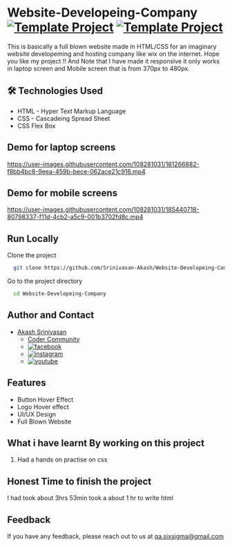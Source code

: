 # Website-Developeing-Company [![Template Project](https://img.shields.io/badge/Template-Project-red)](http://www.gnu.org/licenses/agpl-3.0) [![Template Project](https://img.shields.io/badge/Technologies%20-HTML%2FCSS-brightgreen)](http://www.gnu.org/licenses/agpl-3.0)

This is basically a full blown website made in HTML/CSS for an imaginary website developeming and hosting company like wix on the internet.
Hope you like my project !! And Note that I have made it responsive it only works in laptop screen and Mobile screen that is from 370px to 480px.


## 🛠 Technologies Used
  - HTML - Hyper Text Markup Language
  - CSS - Cascadeing Spread Sheet
  - CSS Flex Box

## Demo for laptop screens

https://user-images.githubusercontent.com/108281031/181266882-f8bb4bc8-9eea-459b-bece-062ace21c916.mp4


## Demo for mobile screens

https://user-images.githubusercontent.com/108281031/185440718-80798337-f11d-4cb2-a5c9-001b3702fd8c.mp4


## Run Locally

Clone the project

```bash
  git clone https://github.com/Srinivasan-Akash/Website-Developeing-Company.git
```

Go to the project directory

```bash
  cd Website-Developeing-Company
```
## Author and Contact
- [Akash Srinivasan](https://www.github.com/octokatherine)
    - [Coder Community](https://web.codercommunity.io/user/62d568cb998d86c8883a2766?tab=posts)
    - [![facebook](https://img.shields.io/badge/Facebook-0A66C2?style=for-the-badge&logo=facebook&logoColor=white)](https://www.facebook.com/profile.php?id=100083429257499)
    - [![instagram](https://img.shields.io/badge/Instagram-0A66C2?style=for-the-badge&logo=instagram&logoColor=white)](https://www.instagram.com/akash_prashanthi/)
    - [![youtube](https://img.shields.io/badge/YouTube-ff0000?style=for-the-badge&logo=youtube&logoColor=white)](https://www.youtube.com/channel/UCAv1QdzDgV6MjA60CRtfkIg)

## Features

- Button Hover Effect
- Logo Hover effect
- UI/UX Design
- Full Blown Website

## What i have learnt By working on this project
1. Had a hands on practise on css

## Honest Time to finish the project

I had took about 3hrs 53min took a about 1 hr to write html
## Feedback

If you have any feedback, please reach out to us at qa.sixsigma@gmail.com
